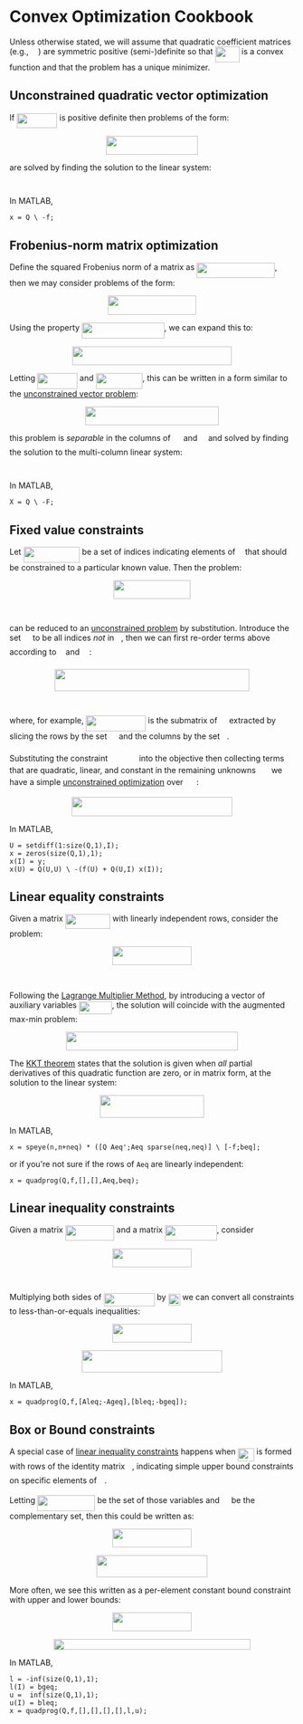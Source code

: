 # Convex Optimization Cookbook

Unless otherwise stated, we will assume that quadratic coefficient matrices
(e.g., <img src="/tex/1afcdb0f704394b16fe85fb40c45ca7a.svg?invert_in_darkmode&sanitize=true" align=middle width=12.99542474999999pt height=22.465723500000017pt/>) are symmetric positive (semi-)definite so that <img src="/tex/664cf1886128c5fc05c2213e395b3fb1.svg?invert_in_darkmode&sanitize=true" align=middle width=42.88131539999999pt height=27.91243950000002pt/> is a convex function
and that the problem has a unique minimizer.


## Unconstrained quadratic vector optimization

If <img src="/tex/46d925a52666f83a6cc30a3149bb09df.svg?invert_in_darkmode&sanitize=true" align=middle width=71.48480955pt height=26.17730939999998pt/> is positive definite then problems of the
form:

<p align="center"><img src="/tex/4a2f953bad9775393c67bbc85f23a7eb.svg?invert_in_darkmode&sanitize=true" align=middle width=162.7872213pt height=32.990165999999995pt/></p>

are solved by finding the solution to the linear system:

<p align="center"><img src="/tex/dee05b4ca529fca5ebc1f6023f5b3b10.svg?invert_in_darkmode&sanitize=true" align=middle width=66.9108924pt height=14.611878599999999pt/></p>

In MATLAB,

```
x = Q \ -f;
```

## Frobenius-norm matrix optimization

Define the squared Frobenius norm of a matrix as <img src="/tex/8688a80aebaace3691b0359749a7a740.svg?invert_in_darkmode&sanitize=true" align=middle width=138.13167059999998pt height=26.76175259999998pt/>, then we may consider problems of the form:

<p align="center"><img src="/tex/bf2f3353f0f0b3b68c803c2be90ba9fa.svg?invert_in_darkmode&sanitize=true" align=middle width=156.3488553pt height=34.0919106pt/></p>

Using the property <img src="/tex/9a257f0f674726a40668cc687431265b.svg?invert_in_darkmode&sanitize=true" align=middle width=145.97047905pt height=27.91243950000002pt/>, we can expand
this to:

<p align="center"><img src="/tex/bd817c907beee2449169e03e42bb4cb2.svg?invert_in_darkmode&sanitize=true" align=middle width=282.00085484999994pt height=32.990165999999995pt/></p>

Letting <img src="/tex/9eb4767e5eb2c4e40983c4cb0c33fedc.svg?invert_in_darkmode&sanitize=true" align=middle width=70.66656794999999pt height=27.91243950000002pt/> and <img src="/tex/23a3f7407c27e8d5ded6f25888f8b45c.svg?invert_in_darkmode&sanitize=true" align=middle width=82.60842974999998pt height=27.91243950000002pt/>, this can be written in a form
similar to the [unconstrained vector problem](#unconstrained-quadratic-vector-optimization):

<p align="center"><img src="/tex/6540175597e7390791d4d169f66c7ba0.svg?invert_in_darkmode&sanitize=true" align=middle width=235.378572pt height=32.990165999999995pt/></p>

this problem is _separable_ in the columns of <img src="/tex/cbfb1b2a33b28eab8a3e59464768e810.svg?invert_in_darkmode&sanitize=true" align=middle width=14.908688849999992pt height=22.465723500000017pt/> and <img src="/tex/ddcb483302ed36a59286424aa5e0be17.svg?invert_in_darkmode&sanitize=true" align=middle width=11.18724254999999pt height=22.465723500000017pt/> and solved by finding
the solution to the multi-column linear system:

<p align="center"><img src="/tex/29a4f160c30f9322be68c54e72355d67.svg?invert_in_darkmode&sanitize=true" align=middle width=73.79439705pt height=14.42921205pt/></p>

In MATLAB,

```
X = Q \ -F;
```

## Fixed value constraints

Let <img src="/tex/48ceffddf7ca918284e3acbb9edeee97.svg?invert_in_darkmode&sanitize=true" align=middle width=99.62108309999999pt height=27.91243950000002pt/> be a set of indices indicating elements of <img src="/tex/332cc365a4987aacce0ead01b8bdcc0b.svg?invert_in_darkmode&sanitize=true" align=middle width=9.39498779999999pt height=14.15524440000002pt/> that
should be constrained to a particular known value. Then the problem:

<p align="center"><img src="/tex/b0a18012e85036daa7cf96798af33157.svg?invert_in_darkmode&sanitize=true" align=middle width=135.58222755pt height=32.990165999999995pt/></p>

<p align="center"><img src="/tex/4b88ab7ee3568bdce44ec44c972ee7fd.svg?invert_in_darkmode&sanitize=true" align=middle width=193.81191224999998pt height=14.611878599999999pt/></p>

can be reduced to an [unconstrained problem](#unconstrained-quadratic-vector-optimization) by substitution.
Introduce the set <img src="/tex/6bac6ec50c01592407695ef84f457232.svg?invert_in_darkmode&sanitize=true" align=middle width=13.01596064999999pt height=22.465723500000017pt/> to be all indices _not_ in <img src="/tex/21fd4e8eecd6bdf1a4d3d6bd1fb8d733.svg?invert_in_darkmode&sanitize=true" align=middle width=8.515988249999989pt height=22.465723500000017pt/>, then we can first re-order
terms above according to <img src="/tex/21fd4e8eecd6bdf1a4d3d6bd1fb8d733.svg?invert_in_darkmode&sanitize=true" align=middle width=8.515988249999989pt height=22.465723500000017pt/> and <img src="/tex/6bac6ec50c01592407695ef84f457232.svg?invert_in_darkmode&sanitize=true" align=middle width=13.01596064999999pt height=22.465723500000017pt/>:

<p align="center"><img src="/tex/f0579ecafb8c119f1e7b13a0b98e975a.svg?invert_in_darkmode&sanitize=true" align=middle width=343.71936554999996pt height=39.452455349999994pt/></p>

<p align="center"><img src="/tex/e7bd8cff7d3043de8578dab4445d2ba3.svg?invert_in_darkmode&sanitize=true" align=middle width=124.7644827pt height=14.611878599999999pt/></p>

where, for example, <img src="/tex/69a27b5b029b1e60af9e0161d7f8a915.svg?invert_in_darkmode&sanitize=true" align=middle width=105.89594729999999pt height=27.91243950000002pt/> is the submatrix of
<img src="/tex/1afcdb0f704394b16fe85fb40c45ca7a.svg?invert_in_darkmode&sanitize=true" align=middle width=12.99542474999999pt height=22.465723500000017pt/> extracted by slicing the rows by the set <img src="/tex/6bac6ec50c01592407695ef84f457232.svg?invert_in_darkmode&sanitize=true" align=middle width=13.01596064999999pt height=22.465723500000017pt/> and the columns by the set <img src="/tex/21fd4e8eecd6bdf1a4d3d6bd1fb8d733.svg?invert_in_darkmode&sanitize=true" align=middle width=8.515988249999989pt height=22.465723500000017pt/>.

Substituting the constraint <img src="/tex/705583ffbc841720aaa905460dd09b06.svg?invert_in_darkmode&sanitize=true" align=middle width=47.50410884999998pt height=14.15524440000002pt/> into the objective then collecting terms
that are quadratic, linear, and constant in the remaining unknowns <img src="/tex/1e463ef25ae4c019b01284bed29e663a.svg?invert_in_darkmode&sanitize=true" align=middle width=19.58383019999999pt height=14.15524440000002pt/> we
have a simple [unconstrained optimization](#unconstrained-quadratic-vector-optimization) over <img src="/tex/1e463ef25ae4c019b01284bed29e663a.svg?invert_in_darkmode&sanitize=true" align=middle width=19.58383019999999pt height=14.15524440000002pt/>:

<p align="center"><img src="/tex/80ea33f5bf6adf66d116299374bccbe4.svg?invert_in_darkmode&sanitize=true" align=middle width=284.77919414999997pt height=33.230283899999996pt/></p>

In MATLAB, 

```
U = setdiff(1:size(Q,1),I);
x = zeros(size(Q,1),1);
x(I) = y;
x(U) = Q(U,U) \ -(f(U) + Q(U,I) x(I));
```

## Linear equality constraints

Given a matrix <img src="/tex/edce993245efb305e317cc35c6ce570a.svg?invert_in_darkmode&sanitize=true" align=middle width=79.67685329999999pt height=26.17730939999998pt/> with linearly
independent rows, consider the problem:

<p align="center"><img src="/tex/771699c7667129e3dbe6d152ce541400.svg?invert_in_darkmode&sanitize=true" align=middle width=139.2352038pt height=32.990165999999995pt/></p>

<p align="center"><img src="/tex/24145f46700c90b2065ec2b76d67fba1.svg?invert_in_darkmode&sanitize=true" align=middle width=166.0616892pt height=16.1187015pt/></p>

Following the [Lagrange Multiplier
Method](https://en.wikipedia.org/wiki/Lagrange_multiplier), by introducing a
vector of auxiliary variables <img src="/tex/fef88965bb6ad4365d38d009a8752231.svg?invert_in_darkmode&sanitize=true" align=middle width=58.42844369999998pt height=22.831056599999986pt/>, the solution will
coincide with the augmented max-min problem:

<p align="center"><img src="/tex/57250e9611b05c01c306207319b2c559.svg?invert_in_darkmode&sanitize=true" align=middle width=303.05938245pt height=32.990165999999995pt/></p>

The [KKT
theorem](https://en.wikipedia.org/wiki/Karush%E2%80%93Kuhn%E2%80%93Tucker_conditions)
states that the solution is given when _all_ partial derivatives of this
quadratic function are zero, or in matrix form, at the solution to the linear
system:

<p align="center"><img src="/tex/dd360d31a505f39dad833a4d5fa6d5d3.svg?invert_in_darkmode&sanitize=true" align=middle width=184.45222785pt height=39.718012949999995pt/></p>

In MATLAB,

```
x = speye(n,n+neq) * ([Q Aeq';Aeq sparse(neq,neq)] \ [-f;beq];
```

or if you're not sure if the rows of `Aeq` are linearly independent:

```
x = quadprog(Q,f,[],[],Aeq,beq);
```

## Linear inequality constraints

Given a matrix <img src="/tex/a74c28e444d9798ed1503a58bee27b40.svg?invert_in_darkmode&sanitize=true" align=middle width=86.70888104999999pt height=26.17730939999998pt/> and 
a matrix <img src="/tex/9148ad1d562c84664b9621a24ad27ca6.svg?invert_in_darkmode&sanitize=true" align=middle width=91.82309234999998pt height=26.17730939999998pt/>, consider

<p align="center"><img src="/tex/771699c7667129e3dbe6d152ce541400.svg?invert_in_darkmode&sanitize=true" align=middle width=139.2352038pt height=32.990165999999995pt/></p>

<p align="center"><img src="/tex/c03d6f00852f6bb93dd4cca00b15f264.svg?invert_in_darkmode&sanitize=true" align=middle width=301.8950979pt height=16.1187015pt/></p>

Multiplying both sides of <img src="/tex/058460591438b600ab9ef92e4967fd40.svg?invert_in_darkmode&sanitize=true" align=middle width=90.12557234999998pt height=22.831056599999986pt/> by <img src="/tex/e11a8cfcf953c683196d7a48677b2277.svg?invert_in_darkmode&sanitize=true" align=middle width=21.00464354999999pt height=21.18721440000001pt/> we can
convert all constraints to less-than-or-equals inequalities:

<p align="center"><img src="/tex/771699c7667129e3dbe6d152ce541400.svg?invert_in_darkmode&sanitize=true" align=middle width=139.2352038pt height=32.990165999999995pt/></p>

<p align="center"><img src="/tex/29e2f1ec810a2cc96e139bbec9462131.svg?invert_in_darkmode&sanitize=true" align=middle width=247.65993119999996pt height=39.452455349999994pt/></p>

In MATLAB,

```
x = quadprog(Q,f,[Aleq;-Ageq],[bleq;-bgeq]);
```


## Box or Bound constraints

A special case of [linear inequality
constraints](#linear-inequality-constraints) happens when
<img src="/tex/dd0f5c7c63cb97076f7abf4e0b712a9d.svg?invert_in_darkmode&sanitize=true" align=middle width=28.801472699999987pt height=22.465723500000017pt/> is formed with rows of the identity matrix <img src="/tex/21fd4e8eecd6bdf1a4d3d6bd1fb8d733.svg?invert_in_darkmode&sanitize=true" align=middle width=8.515988249999989pt height=22.465723500000017pt/>, indicating simple
upper bound constraints on specific elements of <img src="/tex/332cc365a4987aacce0ead01b8bdcc0b.svg?invert_in_darkmode&sanitize=true" align=middle width=9.39498779999999pt height=14.15524440000002pt/>.


Letting <img src="/tex/28fc24e0051dd5378c3d7a83a4fdcb27.svg?invert_in_darkmode&sanitize=true" align=middle width=101.80146734999998pt height=27.91243950000002pt/> be the set of those variables and <img src="/tex/6bac6ec50c01592407695ef84f457232.svg?invert_in_darkmode&sanitize=true" align=middle width=13.01596064999999pt height=22.465723500000017pt/> be the
complementary set, then this could be written as:


<p align="center"><img src="/tex/771699c7667129e3dbe6d152ce541400.svg?invert_in_darkmode&sanitize=true" align=middle width=139.2352038pt height=32.990165999999995pt/></p>

<p align="center"><img src="/tex/63389a68ff47c853ec85ffe241351c3b.svg?invert_in_darkmode&sanitize=true" align=middle width=196.60599584999997pt height=39.452455349999994pt/></p>

More often, we see this written as a per-element constant bound constraint with
upper and lower bounds:

<p align="center"><img src="/tex/771699c7667129e3dbe6d152ce541400.svg?invert_in_darkmode&sanitize=true" align=middle width=139.2352038pt height=32.990165999999995pt/></p>

<p align="center"><img src="/tex/189df57ab785927df7298cb5ae0d4ddc.svg?invert_in_darkmode&sanitize=true" align=middle width=348.6892497pt height=19.104592649999997pt/></p>



In MATLAB,

```
l = -inf(size(Q,1),1);
l(I) = bgeq;
u =  inf(size(Q,1),1);
u(I) = bleq;
x = quadprog(Q,f,[],[],[],[],l,u);
```
